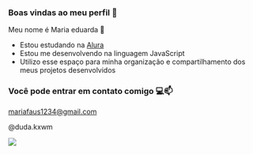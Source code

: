 ### Boas vindas ao meu perfil 🌸

Meu nome é Maria eduarda 💟

- Estou estudando na [Alura](https://www.alura.com.br)
- Estou me desenvolvendo na linguagem JavaScript
- Utilizo esse espaço para minha organização e compartilhamento dos meus projetos desenvolvidos 

### Você pode entrar em contato comigo 💻📫

mariafaus1234@gmail.com

@duda.kxwm

![](https://media.tenor.com/pQBm8xedjx0AAAAi/lilo-and-stitch-stitch.gif)
